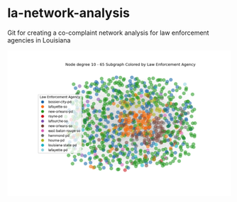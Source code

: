 # la-network-analysis
Git for creating a co-complaint network analysis for law enforcement agencies in Louisiana

![alt text](degree.png)
